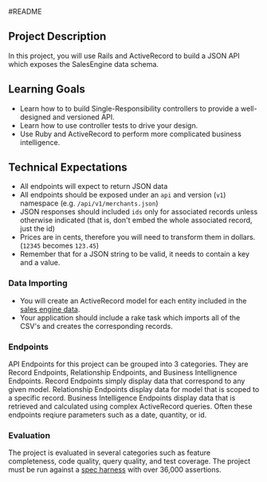 #README

## Project Description

In this project, you will use Rails and ActiveRecord to build a JSON API which exposes the SalesEngine data schema.

## <a name="learning-goals"></a> Learning Goals

* Learn how to to build Single-Responsibility controllers to provide a well-designed and versioned API.
* Learn how to use controller tests to drive your design.
* Use Ruby and ActiveRecord to perform more complicated business intelligence.

## <a name="technical-expectations"></a> Technical Expectations

* All endpoints will expect to return JSON data
* All endpoints should be exposed under an `api` and version (`v1`)
namespace (e.g. `/api/v1/merchants.json`)
* JSON responses should included `ids` only for associated records unless otherwise indicated (that is, don't embed the whole associated record, just the id)
* Prices are in cents, therefore you will need to transform them in dollars. (`12345` becomes `123.45`)
* Remember that for a JSON string to be valid, it needs to contain a key and a value.

### Data Importing

* You will create an ActiveRecord model for each
entity included in the [sales engine data](https://github.com/turingschool/sales_engine/tree/master/data).
* Your application should include a rake task which imports all of the CSV's and creates the corresponding records.

### Endpoints

API Endpoints for this project can be grouped into 3 categories. They are Record Endpoints, Relationship Endpoints, and Business Intellignence Endpoints. Record Endpoints simply display data that correspond to any given model. Relationship Endpoints display data for model that is scoped to a specific record. Business Intelligence Endpoints display data that is retrieved and calculated using complex ActiveRecord queries. Often these endpoints reqiure parameters such as a date, quantity, or id.

### Evaluation

The project is evaluated in several categories such as feature completeness, code quality, query quality, and test coverage. The project must be run against a [spec harness](https://github.com/turingschool/rales_engine_spec_harness) with over 36,000 assertions.
